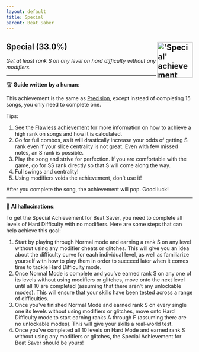 ```yaml
---
layout: default
title: Special
parent: Beat Saber
---
```


## Special (33.0%) <img align="right" src="https://cdn.cloudflare.steamstatic.com/steamcommunity/public/images/apps/620980/f005c82f4be0b1385a9d6e4eac84d92d5d7fd85c.jpg" alt="'Special' achievement icon" width="96" height="96">

_Get at least rank S on any level on hard difficulty without any modifiers._

---

:trophy: **Guide written by a human**:

This achievement is the same as [Precision](Precision.md), except instead of completing 15 songs, you only need to complete one.

Tips:
1. See the [Flawless achievement](Flawless.md) for more information on how to achieve a high rank on songs and how it is calculated.
2. Go for full combos, as it will drastically increase your odds of getting S rank even if your slice centrality is not great. Even with few missed notes, an S rank is possible.
3. Play the song and strive for perfection. If you are comfortable with the game, go for SS rank directly so that S will come along the way.
4. Full swings and centrality!
5. Using modifiers voids the achievement, don't use it!

After you complete the song, the achievement will pop. Good luck!

---

:robot: **AI hallucinations**:

To get the Special Achievement for Beat Saver, you need to complete all levels of Hard Difficulty with no modifiers. Here are some steps that can help achieve this goal:
1) Start by playing through Normal mode and earning a rank S on any level without using any modifier cheats or glitches. This will give you an idea about the difficulty curve for each individual level, as well as familiarize yourself with how to play them in order to succeed later when it comes time to tackle Hard Difficulty mode.
2) Once Normal Mode is complete and you've earned rank S on any one of its levels without using modifiers or glitches, move onto the next level until all 10 are completed (assuming that there aren’t any unlockable modes). This will ensure that your skills have been tested across a range of difficulties.
3) Once you've finished Normal Mode and earned rank S on every single one its levels without using modifiers or glitches, move onto Hard Difficulty mode to start earning ranks A through F (assuming there are no unlockable modes). This will give your skills a real-world test.
4) Once you've completed all 10 levels on Hard Mode and earned rank S without using any modifiers or glitches, the Special Achievement for Beat Saver should be yours!
